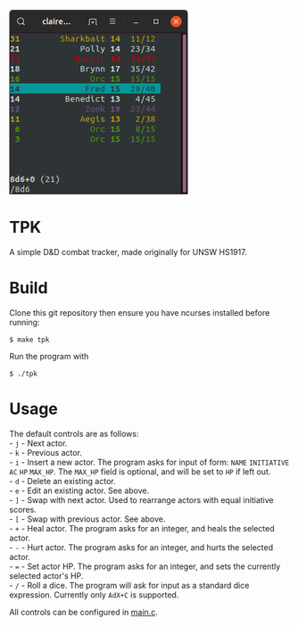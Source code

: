 ![](./screenshot.png)
# TPK
A simple D&amp;D combat tracker, made originally for UNSW HS1917.

# Build
Clone this git repository then ensure you have ncurses installed before running:
```
$ make tpk
```
Run the program with
```
$ ./tpk
```
# Usage
The default controls are as follows:  
    - `j` - Next actor.  
    - `k` - Previous actor.  
    - `i` - Insert a new actor. The program asks for input of form: `NAME` `INITIATIVE` `AC` `HP` `MAX_HP`. The `MAX_HP` field is optional, and will be set to `HP` if left out.  
    - `d` - Delete an existing actor.  
    - `e` - Edit an existing actor. See above.  
    - `]` - Swap with next actor. Used to rearrange actors with equal initiative scores.  
    - `[` - Swap with previous actor. See above.  
    - `+` - Heal actor. The program asks for an integer, and heals the selected actor.  
    - `-` - Hurt actor. The program asks for an integer, and hurts the selected actor.  
    - `=` - Set actor HP. The program asks for an integer, and sets the currently selected actor's HP.  
    - `/` - Roll a dice. The program will ask for input as a standard dice expression. Currently only `AdX+C` is supported.  

All controls can be configured in [main.c](https://github.com/ShunyaoLiang/tpk/blob/master/main.c#L52).
